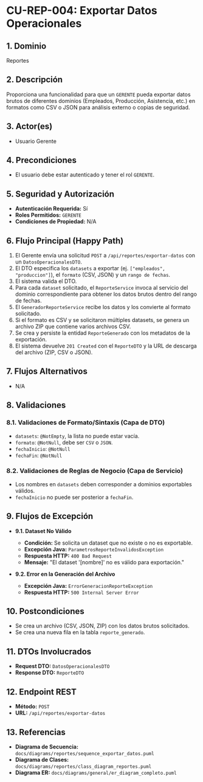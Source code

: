 # CU-REP-004: Exportar Datos Operacionales

## 1. Dominio
Reportes

## 2. Descripción
Proporciona una funcionalidad para que un `GERENTE` pueda exportar datos brutos de diferentes dominios (Empleados, Producción, Asistencia, etc.) en formatos como CSV o JSON para análisis externo o copias de seguridad.

## 3. Actor(es)
*   Usuario Gerente

## 4. Precondiciones
*   El usuario debe estar autenticado y tener el rol `GERENTE`.

## 5. Seguridad y Autorización
*   **Autenticación Requerida:** Sí
*   **Roles Permitidos:** `GERENTE`
*   **Condiciones de Propiedad:** N/A

## 6. Flujo Principal (Happy Path)
1.  El Gerente envía una solicitud `POST` a `/api/reportes/exportar-datos` con un `DatosOperacionalesDTO`.
2.  El DTO especifica los `datasets` a exportar (ej. `["empleados", "produccion"]`), el `formato` (CSV, JSON) y un `rango de fechas`.
3.  El sistema valida el DTO.
4.  Para cada `dataset` solicitado, el `ReporteService` invoca al servicio del dominio correspondiente para obtener los datos brutos dentro del rango de fechas.
5.  El `GeneradorReporteService` recibe los datos y los convierte al formato solicitado.
6.  Si el formato es CSV y se solicitaron múltiples datasets, se genera un archivo ZIP que contiene varios archivos CSV.
7.  Se crea y persiste la entidad `ReporteGenerado` con los metadatos de la exportación.
8.  El sistema devuelve `201 Created` con el `ReporteDTO` y la URL de descarga del archivo (ZIP, CSV o JSON).

## 7. Flujos Alternativos
*   N/A

## 8. Validaciones

### 8.1. Validaciones de Formato/Sintaxis (Capa de DTO)
*   `datasets`: `@NotEmpty`, la lista no puede estar vacía.
*   `formato`: `@NotNull`, debe ser `CSV` o `JSON`.
*   `fechaInicio`: `@NotNull`
*   `fechaFin`: `@NotNull`

### 8.2. Validaciones de Reglas de Negocio (Capa de Servicio)
*   Los nombres en `datasets` deben corresponder a dominios exportables válidos.
*   `fechaInicio` no puede ser posterior a `fechaFin`.

## 9. Flujos de Excepción

*   **9.1. Dataset No Válido**
    *   **Condición:** Se solicita un dataset que no existe o no es exportable.
    *   **Excepción Java:** `ParametrosReporteInvalidosException`
    *   **Respuesta HTTP:** `400 Bad Request`
    *   **Mensaje:** "El dataset '[nombre]' no es válido para exportación."

*   **9.2. Error en la Generación del Archivo**
    *   **Excepción Java:** `ErrorGeneracionReporteException`
    *   **Respuesta HTTP:** `500 Internal Server Error`

## 10. Postcondiciones
*   Se crea un archivo (CSV, JSON, ZIP) con los datos brutos solicitados.
*   Se crea una nueva fila en la tabla `reporte_generado`.

## 11. DTOs Involucrados
*   **Request DTO:** `DatosOperacionalesDTO`
*   **Response DTO:** `ReporteDTO`

## 12. Endpoint REST
*   **Método:** `POST`
*   **URL:** `/api/reportes/exportar-datos`

## 13. Referencias
*   **Diagrama de Secuencia:** `docs/diagrams/reportes/sequence_exportar_datos.puml`
*   **Diagrama de Clases:** `docs/diagrams/reportes/class_diagram_reportes.puml`
*   **Diagrama ER:** `docs/diagrams/general/er_diagram_completo.puml`
